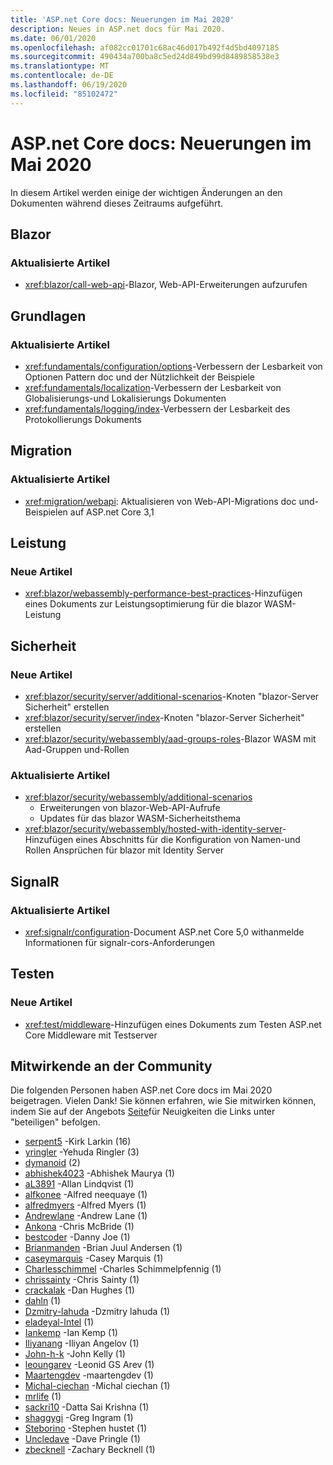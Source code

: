 ```yaml
---
title: 'ASP.net Core docs: Neuerungen im Mai 2020'
description: Neues in ASP.net docs für Mai 2020.
ms.date: 06/01/2020
ms.openlocfilehash: af082cc01701c68ac46d017b492f4d5bd4097185
ms.sourcegitcommit: 490434a700ba8c5ed24d849bd99d8489858538e3
ms.translationtype: MT
ms.contentlocale: de-DE
ms.lasthandoff: 06/19/2020
ms.locfileid: "85102472"
---
```

# <a name="aspnet-core-docs-whats-new-for-may-2020"></a>ASP.net Core docs: Neuerungen im Mai 2020

In diesem Artikel werden einige der wichtigen Änderungen an den Dokumenten während dieses Zeitraums aufgeführt.

## <a name="blazor"></a>Blazor

### <a name="updated-articles"></a>Aktualisierte Artikel

- <xref:blazor/call-web-api>-Blazor, Web-API-Erweiterungen aufzurufen

## <a name="fundamentals"></a>Grundlagen

### <a name="updated-articles"></a>Aktualisierte Artikel

- <xref:fundamentals/configuration/options>-Verbessern der Lesbarkeit von Optionen Pattern doc und der Nützlichkeit der Beispiele
- <xref:fundamentals/localization>-Verbessern der Lesbarkeit von Globalisierungs-und Lokalisierungs Dokumenten
- <xref:fundamentals/logging/index>-Verbessern der Lesbarkeit des Protokollierungs Dokuments

## <a name="migration"></a>Migration

### <a name="updated-articles"></a>Aktualisierte Artikel

- <xref:migration/webapi>: Aktualisieren von Web-API-Migrations doc und-Beispielen auf ASP.net Core 3,1

## <a name="performance"></a>Leistung

### <a name="new-articles"></a>Neue Artikel

- <xref:blazor/webassembly-performance-best-practices>-Hinzufügen eines Dokuments zur Leistungsoptimierung für die blazor WASM-Leistung

## <a name="security"></a>Sicherheit

### <a name="new-articles"></a>Neue Artikel

- <xref:blazor/security/server/additional-scenarios>-Knoten "blazor-Server Sicherheit" erstellen
- <xref:blazor/security/server/index>-Knoten "blazor-Server Sicherheit" erstellen
- <xref:blazor/security/webassembly/aad-groups-roles>-Blazor WASM mit Aad-Gruppen und-Rollen

### <a name="updated-articles"></a>Aktualisierte Artikel

- <xref:blazor/security/webassembly/additional-scenarios>
  - Erweiterungen von blazor-Web-API-Aufrufe
  - Updates für das blazor WASM-Sicherheitsthema
- <xref:blazor/security/webassembly/hosted-with-identity-server>-Hinzufügen eines Abschnitts für die Konfiguration von Namen-und Rollen Ansprüchen für blazor mit Identity Server

## <a name="signalr"></a>SignalR

### <a name="updated-articles"></a>Aktualisierte Artikel

- <xref:signalr/configuration>-Document ASP.net Core 5,0 withanmelde Informationen für signalr-cors-Anforderungen

## <a name="testing"></a>Testen

### <a name="new-articles"></a>Neue Artikel

- <xref:test/middleware>-Hinzufügen eines Dokuments zum Testen ASP.net Core Middleware mit Testserver

## <a name="community-contributors"></a>Mitwirkende an der Community

Die folgenden Personen haben ASP.net Core docs im Mai 2020 beigetragen. Vielen Dank! Sie können erfahren, wie Sie mitwirken können, indem Sie auf der Angebots [Seite](index.yml)für Neuigkeiten die Links unter "beteiligen" befolgen.

- [serpent5](https://github.com/serpent5) -Kirk Larkin (16)
- [yringler](https://github.com/yringler) -Yehuda Ringler (3)
- [dymanoid](https://github.com/dymanoid) (2)
- [abhishek4023](https://github.com/abhishek4023) -Abhishek Maurya (1)
- [aL3891](https://github.com/aL3891) -Allan Lindqvist (1)
- [alfkonee](https://github.com/alfkonee) -Alfred neequaye (1)
- [alfredmyers](https://github.com/alfredmyers) -Alfred Myers (1)
- [Andrewlane](https://github.com/AndrewLane) -Andrew Lane (1)
- [Ankona](https://github.com/ankona) -Chris McBride (1)
- [bestcoder](https://github.com/bestcoder) -Danny Joe (1)
- [Brianmanden](https://github.com/Brianmanden) -Brian Juul Andersen (1)
- [caseymarquis](https://github.com/caseymarquis) -Casey Marquis (1)
- [Charlesschimmel](https://github.com/CharlesSchimmel) -Charles Schimmelpfennig (1)
- [chrissainty](https://github.com/chrissainty) -Chris Sainty (1)
- [crackalak](https://github.com/crackalak) -Dan Hughes (1)
- [dahln](https://github.com/dahln) (1)
- [Dzmitry-lahuda](https://github.com/dzmitry-lahoda) -Dzmitry lahuda (1)
- [eladeyal-Intel](https://github.com/eladeyal-intel) (1)
- [Iankemp](https://github.com/IanKemp) -Ian Kemp (1)
- [Iliyanang](https://github.com/IliyanAng) -Iliyan Angelov (1)
- [John-h-k](https://github.com/john-h-k) -John Kelly (1)
- [leoungarev](https://github.com/leotsarev) -Leonid GS Arev (1)
- [Maartengdev](https://github.com/MaartenGDev) -maartengdev (1)
- [Michal-ciechan](https://github.com/michal-ciechan) -Michal ciechan (1)
- [mrlife](https://github.com/mrlife) (1)
- [sackri10](https://github.com/sackri10) -Datta Sai Krishna (1)
- [shaggygi](https://github.com/shaggygi) -Greg Ingram (1)
- [Steborino](https://github.com/Steborino) -Stephen hustet (1)
- [Uncledave](https://github.com/UncleDave) -Dave Pringle (1)
- [zbecknell](https://github.com/zbecknell) -Zachary Becknell (1)
